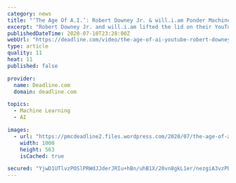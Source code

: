 ```yaml
---
category: news
title: "‘The Age Of A.I.’: Robert Downey Jr. & will.i.am Ponder Machine Learning In YouTube Series – Deadline Virtual Screening Series"
excerpt: "Robert Downey Jr. and will.i.am lifted the lid on their YouTube series The Age of A.I. and how machine learning is going to change the world, with the latter saying the next five years are going"
publishedDateTime: 2020-07-10T23:28:00Z
webUrl: "https://deadline.com/video/the-age-of-ai-youtube-robert-downey-jr-will-i-am-interview/"
type: article
quality: 11
heat: 11
published: false

provider:
  name: Deadline.com
  domain: deadline.com

topics:
  - Machine Learning
  - AI

images:
  - url: "https://pmcdeadline2.files.wordpress.com/2020/07/the-age-of-ai-deadline-virtual-screening-series.jpg?w=1000"
    width: 1000
    height: 563
    isCached: true

secured: "YjwD1UTlvzPOSlPRWdJJderJRIu+hBn/uhB1X/20vn8gkL1er/nezgiA3vzPBW1uPUYCp97PExJx2uHbrrABLPqDF1hx7OJ6hx3wzOrmB+tNt4DdwJa+nnaHZTQwdnCE2ZIF83TBBZ7HZAp4hygnzniSC4h+gQJr/HyOKYIOUHPU+qnNwp0TeCpBBsb4Wvb9HUvyznVMPhblG7nVJeqaBcaKuic4Xp2tBTkUKgMOLBIrDbjW1v6hMDNlwSd64o17s5kp0ejl6Y4kBovVz9gIZRPMWEf74nozjxZTfM0dVOkFLJSzn+FOexXtMAfZ6zYxYNB+nLjgzhzoj1T8iWnP7g==;tqZVz428ZKKNVq4+40SNGQ=="
---
```


